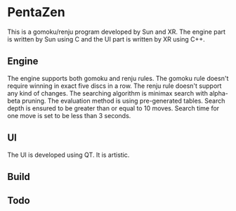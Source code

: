 # PentaZen
This is a gomoku/renju program developed by Sun and XR. The engine part is written by Sun using C and the UI part is written by XR using C++.

## Engine
The engine supports both gomoku and renju rules. The gomoku rule doesn't require winning in exact five discs in a row. The renju rule doesn't support any kind of changes. The searching algorithm is minimax search with alpha-beta pruning. The evaluation method is using pre-generated tables. Search depth is ensured to be greater than or equal to 10 moves. Search time for one move is set to be less than 3 seconds.

## UI
The UI is developed using QT. It is artistic.

## Build
## Todo

